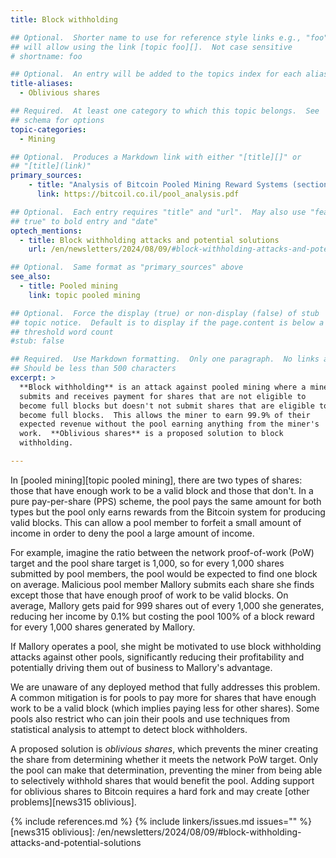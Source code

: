 ```yaml
---
title: Block withholding

## Optional.  Shorter name to use for reference style links e.g., "foo"
## will allow using the link [topic foo][].  Not case sensitive
# shortname: foo

## Optional.  An entry will be added to the topics index for each alias
title-aliases:
  - Oblivious shares

## Required.  At least one category to which this topic belongs.  See
## schema for options
topic-categories:
  - Mining

## Optional.  Produces a Markdown link with either "[title][]" or
## "[title](link)"
primary_sources:
    - title: "Analysis of Bitcoin Pooled Mining Reward Systems (section 6.2: block withholding)"
      link: https://bitcoil.co.il/pool_analysis.pdf

## Optional.  Each entry requires "title" and "url".  May also use "feature:
## true" to bold entry and "date"
optech_mentions:
  - title: Block withholding attacks and potential solutions
    url: /en/newsletters/2024/08/09/#block-withholding-attacks-and-potential-solutions

## Optional.  Same format as "primary_sources" above
see_also:
  - title: Pooled mining
    link: topic pooled mining

## Optional.  Force the display (true) or non-display (false) of stub
## topic notice.  Default is to display if the page.content is below a
## threshold word count
#stub: false

## Required.  Use Markdown formatting.  Only one paragraph.  No links allowed.
## Should be less than 500 characters
excerpt: >
  **Block withholding** is an attack against pooled mining where a miner
  submits and receives payment for shares that are not eligible to
  become full blocks but doesn't not submit shares that are eligible to
  become full blocks.  This allows the miner to earn 99.9% of their
  expected revenue without the pool earning anything from the miner's
  work.  **Oblivious shares** is a proposed solution to block
  withholding.

---
```

In [pooled mining][topic pooled mining], there are two types of shares:
those that have
enough work to be a valid block and those that don't.  In a pure
pay-per-share (PPS) scheme, the pool pays the same amount for both types
but the pool only earns rewards from the Bitcoin system for producing
valid blocks.  This can allow a pool member to forfeit a small amount of
income in order to deny the pool a large amount of income.

For example, imagine the ratio between the network proof-of-work (PoW)
target and the pool share target is 1,000, so for every 1,000 shares
submitted by pool members,
the pool would be expected to find one block on average.  Malicious
pool member Mallory submits each share she finds except those that have
enough proof of work to be valid blocks.  On average, Mallory gets
paid for 999 shares out of every 1,000 she generates, reducing her
income by 0.1% but costing the pool 100% of a block reward for every
1,000 shares generated by Mallory.

If Mallory operates a pool, she might be motivated to use block
withholding attacks against other pools, significantly reducing their
profitability and potentially driving them out of business to Mallory's
advantage.

We are unaware of any deployed method that fully addresses this problem.
A common mitigation is for pools to pay more for shares that have enough
work to be a valid block (which implies paying less for other shares).
Some pools also restrict who can join their pools and use techniques
from statistical analysis to attempt to detect block withholders.

A proposed solution is _oblivious shares_, which prevents the miner
creating the share from determining whether it meets the network PoW
target.  Only the pool can make that determination, preventing the miner
from being able to selectively withhold shares that would benefit the
pool.  Adding support for oblivious shares to Bitcoin requires a hard
fork and may create [other problems][news315 oblivious].

{% include references.md %}
{% include linkers/issues.md issues="" %}
[news315 oblivious]: /en/newsletters/2024/08/09/#block-withholding-attacks-and-potential-solutions
